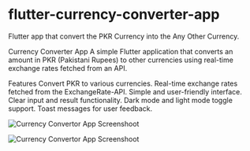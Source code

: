 # flutter-currency-converter-app
Flutter app that convert the PKR Currency into the Any Other Currency.

Currency Converter App
A simple Flutter application that converts an amount in PKR (Pakistani Rupees) to other currencies using real-time exchange rates fetched from an API.

Features
Convert PKR to various currencies.
Real-time exchange rates fetched from the ExchangeRate-API.
Simple and user-friendly interface.
Clear input and result functionality.
Dark mode and light mode toggle support.
Toast messages for user feedback.

![Currency Convertor App Screenshoot]('https://github.com/Mohammad-Arsalan521/flutter-currency-converter-app/blob/main/Currency_Convertor_App_Image.mp4.jpg?raw=true)

![Currency Convertor App Screenshoot]('https://github.com/Mohammad-Arsalan521/flutter-currency-converter-app/blob/main/Currency_Convertor_App_Image_In_dark_mode.mp4.jpg?raw=true')


